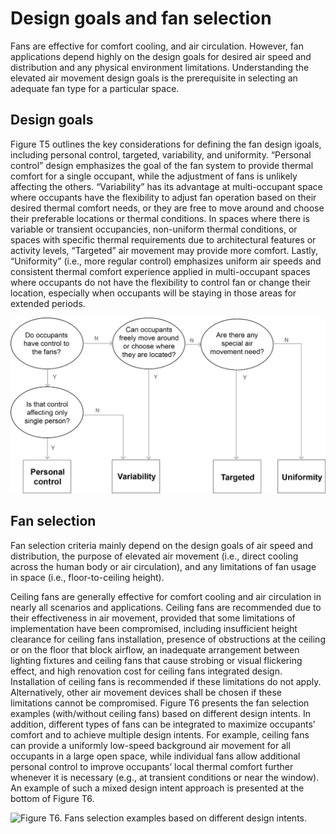 # Design goals and fan selection

Fans are effective for comfort cooling, and air circulation. However, fan applications depend highly on the design goals for desired air speed and distribution and any physical environment limitations. Understanding the elevated air movement design goals is the prerequisite in selecting an adequate fan type for a particular space.

## Design goals <a href="#_toc137824705" id="_toc137824705"></a>

Figure T5 outlines the key considerations for defining the fan design igoals, including personal control, targeted, variability, and uniformity. “Personal control” design emphasizes the goal of the fan system to provide thermal comfort for a single occupant, while the adjustment of fans is unlikely affecting the others. “Variability” has its advantage at multi-occupant space where occupants have the flexibility to adjust fan operation based on their desired thermal comfort needs, or they are free to move around and choose their preferable locations or thermal conditions. In spaces where there is variable or transient occupancies, non-uniform thermal conditions, or spaces with specific thermal requirements due to architectural features or activity levels, “Targeted” air movement may provide more comfort. Lastly, “Uniformity” (i.e., more regular control) emphasizes uniform air speeds and consistent thermal comfort experience applied in multi-occupant spaces where occupants do not have the flexibility to control fan or change their location, especially when occupants will be staying in those areas for extended periods.

![Figure T5. Flow chart of design intents for air speed and distribution.](<../.gitbook/assets/0 (41).png>)

## Fan selection <a href="#_toc137824706" id="_toc137824706"></a>

Fan selection criteria mainly depend on the design goals of air speed and distribution, the purpose of elevated air movement (i.e., direct cooling across the human body or air circulation), and any limitations of fan usage in space (i.e., floor-to-ceiling height).

Ceiling fans are generally effective for comfort cooling and air circulation in nearly all scenarios and applications. Ceiling fans are recommended due to their effectiveness in air movement, provided that some limitations of implementation have been compromised, including insufficient height clearance for ceiling fans installation, presence of obstructions at the ceiling or on the floor that block airflow, an inadequate arrangement between lighting fixtures and ceiling fans that cause strobing or visual flickering effect, and high renovation cost for ceiling fans integrated design. Installation of ceiling fans is recommended if these limitations do not apply. Alternatively, other air movement devices shall be chosen if these limitations cannot be compromised. Figure T6 presents the fan selection examples (with/without ceiling fans) based on different design intents. In addition, different types of fans can be integrated to maximize occupants’ comfort and to achieve multiple design intents. For example, ceiling fans can provide a uniformly low-speed background air movement for all occupants in a large open space, while individual fans allow additional personal control to improve occupants’ local thermal comfort further whenever it is necessary (e.g., at transient conditions or near the window). An example of such a mixed design intent approach is presented at the bottom of Figure T6.

![Figure T6. Fans selection examples based on different design intents.
](<../.gitbook/assets/1 (22).png>)

